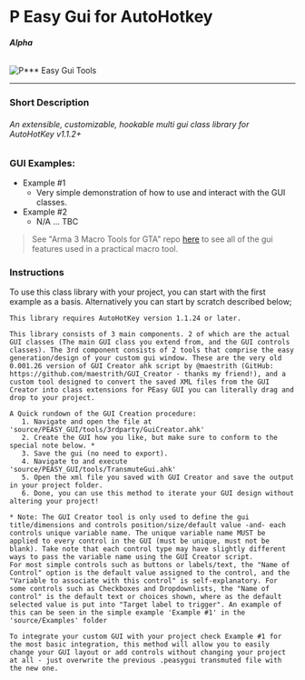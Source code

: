 # P Easy Gui for AutoHotkey
###### **Alpha**
![P*** Easy Gui Tools](http://oi65.tinypic.com/rcnj3q.jpg)
___
### **Short Description**
###### An extensible, customizable, hookable multi gui class library for AutoHotKey v1.1.2+

### **GUI Examples**: 
- Example #1
  - Very simple demonstration of how to use and interact with the GUI classes.
- Example #2
  - N/A ... TBC

>See "Arma 3 Macro Tools for GTA" repo [here](https://github.com/uniflare/Arma-3-Macro-Tools-for-GTA "A3MT for GTA") to see all of the gui features used in a practical macro tool.

### **Instructions**
To use this class library with your project, you can start with the first example as a basis. 
Alternatively you can start by scratch described below;
```
This library requires AutoHotKey version 1.1.24 or later.

This library consists of 3 main components. 2 of which are the actual GUI classes (The main GUI class you extend from, and the GUI controls classes). The 3rd component consists of 2 tools that comprise the easy generation/design of your custom gui window. These are the very old 0.001.26 version of GUI Creator ahk script by @maestrith (GitHub: https://github.com/maestrith/GUI_Creator - thanks my friend!), and a custom tool designed to convert the saved XML files from the GUI Creator into class extensions for PEasy GUI you can literally drag and drop to your project.

A Quick rundown of the GUI Creation procedure:
   1. Navigate and open the file at 'source/PEASY_GUI/tools/3rdparty/GuiCreator.ahk'
   2. Create the GUI how you like, but make sure to conform to the special note below. *
   3. Save the gui (no need to export).
   4. Navigate to and execute 'source/PEASY_GUI/tools/TransmuteGui.ahk'
   5. Open the xml file you saved with GUI Creator and save the output in your project folder.
   6. Done, you can use this method to iterate your GUI design without altering your project!
   
* Note: The GUI Creator tool is only used to define the gui title/dimensions and controls position/size/default value -and- each controls unique variable name. The unique variable name MUST be applied to every control in the GUI (must be unique, must not be blank). Take note that each control type may have slightly different ways to pass the variable name using the GUI Creator script.
For most simple controls such as buttons or labels/text, the "Name of Control" option is the default value assigned to the control, and the "Variable to associate with this control" is self-explanatory. For some controls such as Checkboxes and Dropdownlists, the "Name of control" is the default text or choices shown, where as the default selected value is put into "Target label to trigger". An example of this can be seen in the simple example 'Example #1' in the 'source/Examples' folder

To integrate your custom GUI with your project check Example #1 for the most basic integration, this method will allow you to easily change your GUI layout or add controls without changing your project at all - just overwrite the previous .peasygui transmuted file with the new one.
```